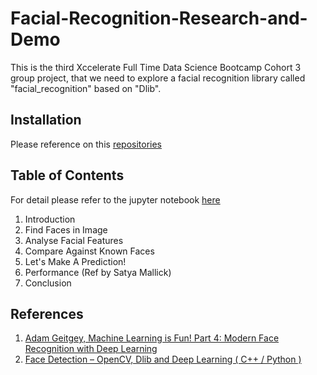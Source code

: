 # Facial-Recognition-Research-and-Demo

This is the third Xccelerate Full Time Data Science Bootcamp Cohort 3 group project, that we need to explore a facial recognition library called "facial_recognition" based on "Dlib".

## Installation
Please reference on this [repositories](https://github.com/youonf/starter_guide_face_recog#installing-the-required-packages)


## Table of Contents
For detail please refer to the jupyter notebook [here](https://github.com/devlarrywong/Facial-Recognition-Research-and-Demo/tree/master/notebook)

1. Introduction
2. Find Faces in Image
3. Analyse Facial Features
4. Compare Against Known Faces
5. Let's Make A Prediction!
6. Performance (Ref by Satya Mallick)
7. Conclusion

## References
1. [Adam Geitgey, Machine Learning is Fun! Part 4: Modern Face Recognition with Deep Learning](https://medium.com/@ageitgey/machine-learning-is-fun-part-4-modern-face-recognition-with-deep-learning-c3cffc121d78)
2. [Face Detection – OpenCV, Dlib and Deep Learning ( C++ / Python )](https://www.learnopencv.com/face-detection-opencv-dlib-and-deep-learning-c-python/)
